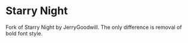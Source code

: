 # Starry Night

Fork of Starry Night by JerryGoodwill. The only difference is removal of bold font style.
